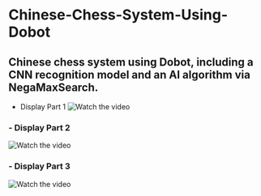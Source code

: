 # Chinese-Chess-System-Using-Dobot

## Chinese chess system using Dobot, including a CNN recognition model and an AI algorithm via NegaMaxSearch.

- Display Part 1
![Watch the video](https://github.com/KevinKeson/Chinese-Chess-System-Using-Dobot/blob/master/Display_1.gif)

### - Display Part 2
![Watch the video](https://github.com/KevinKeson/Chinese-Chess-System-Using-Dobot/blob/master/Display_2.gif)

### - Display Part 3
![Watch the video](https://github.com/KevinKeson/Chinese-Chess-System-Using-Dobot/blob/master/Display_3.gif)
